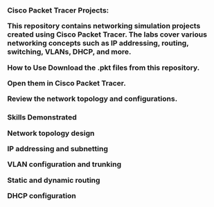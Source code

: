 <h3>Cisco Packet Tracer Projects:

This repository contains networking simulation projects created using Cisco Packet Tracer.
The labs cover various networking concepts such as IP addressing, routing, switching, VLANs, DHCP, and more.

How to Use
Download the .pkt files from this repository.

Open them in Cisco Packet Tracer.

Review the network topology and configurations.

<h3>Skills Demonstrated

Network topology design

IP addressing and subnetting

VLAN configuration and trunking

Static and dynamic routing

DHCP configuration
